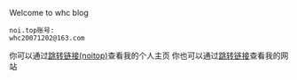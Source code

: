 Welcome to whc blog
```
noi.top账号:
whc20071202@163.com
```
你可以通过[跳转链接(noitop)](https://noi.top/profiles/2080)查看我的个人主页
你也可以通过[跳转链接](https://whc2007.github.io)查看我的网站

